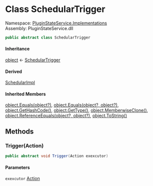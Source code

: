 #  Class SchedularTrigger

Namespace: [PluginStateService.Implementations](PluginStateService.Implementations.md)  
Assembly: PluginStateService.dll  

```csharp
public abstract class SchedularTrigger
```

#### Inheritance

[object](https://learn.microsoft.com/dotnet/api/system.object) ← 
[SchedularTrigger](PluginStateService.Implementations.SchedularTrigger.md)

#### Derived

[SchedularImpl](PluginStateService.Implementations.SchedularImpl.md)

#### Inherited Members

[object.Equals\(object?\)](https://learn.microsoft.com/dotnet/api/system.object.equals\#system\-object\-equals\(system\-object\)), 
[object.Equals\(object?, object?\)](https://learn.microsoft.com/dotnet/api/system.object.equals\#system\-object\-equals\(system\-object\-system\-object\)), 
[object.GetHashCode\(\)](https://learn.microsoft.com/dotnet/api/system.object.gethashcode), 
[object.GetType\(\)](https://learn.microsoft.com/dotnet/api/system.object.gettype), 
[object.MemberwiseClone\(\)](https://learn.microsoft.com/dotnet/api/system.object.memberwiseclone), 
[object.ReferenceEquals\(object?, object?\)](https://learn.microsoft.com/dotnet/api/system.object.referenceequals), 
[object.ToString\(\)](https://learn.microsoft.com/dotnet/api/system.object.tostring)

## Methods

###  Trigger\(Action\)

```csharp
public abstract void Trigger(Action exexcutor)
```

#### Parameters

`exexcutor` [Action](https://learn.microsoft.com/dotnet/api/system.action)

